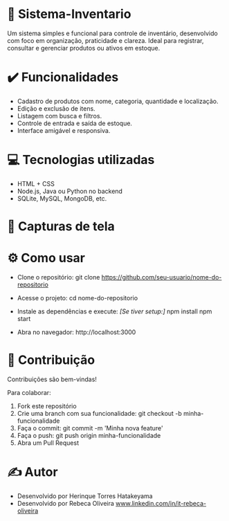# 📶 Sistema-Inventario
Um sistema simples e funcional para controle de inventário, desenvolvido com foco em organização, praticidade e clareza. Ideal para registrar, consultar e gerenciar produtos ou ativos em estoque.
 
# ✔️ Funcionalidades
- Cadastro de produtos com nome, categoria, quantidade e localização.
- Edição e exclusão de itens.
- Listagem com busca e filtros.
- Controle de entrada e saída de estoque.
- Interface amigável e responsiva.

# 💻 Tecnologias utilizadas
- HTML + CSS
- Node.js, Java ou Python no backend
- SQLite, MySQL, MongoDB, etc.

# 📸 Capturas de tela

# ⚙️ Como usar

- Clone o repositório:
git clone https://github.com/seu-usuario/nome-do-repositorio

- Acesse o projeto:
cd nome-do-repositorio

- Instale as dependências e execute: *[Se tiver setup:]*
npm install
npm start

- Abra no navegador:
http://localhost:3000

# 🤝 Contribuição
Contribuições são bem-vindas!

Para colaborar:
1. Fork este repositório
2. Crie uma branch com sua funcionalidade: git checkout -b minha-funcionalidade
3. Faça o commit: git commit -m 'Minha nova feature'
4. Faça o push: git push origin minha-funcionalidade
5. Abra um Pull Request

# ✍️ Autor
- Desenvolvido por Herinque Torres Hatakeyama
- Desenvolvido por Rebeca Oliveira
www.linkedin.com/in/it-rebeca-oliveira 

